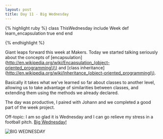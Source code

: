 ```yaml
---
layout: post
title: Day 11 - Big Wednesday
---
```


{% highlight ruby %}
class ThisWednesday
	include Week
	def learn_encapsulation
		true
	end
end

{% endhighlight %}

Giant leaps forward this week at Makers.
Today we started talking seriously about the concepts of [encapsulation](http://en.wikipedia.org/wiki/Encapsulation_(object-oriented_programming\)\) and [class inheritance](http://en.wikipedia.org/wiki/Inheritance_(object-oriented_programming)\).

Basically it takes what we've learned so far about classes to another level, allowing us to take advantage of similarities between classes, and extending them using the methods we already declared.

The day was productive, I paired with Johann and we completed a good part of the week project.

Off-topic: I am so glad it is Wednesday and I can go relieve my stress in a football pitch. [Big Wednesday!](https://www.youtube.com/watch?v=5hFH3q5bz1Q)

![BIG WEDNESDAY](http://federicomaffei.github.io/public/images/bigw.jpg)